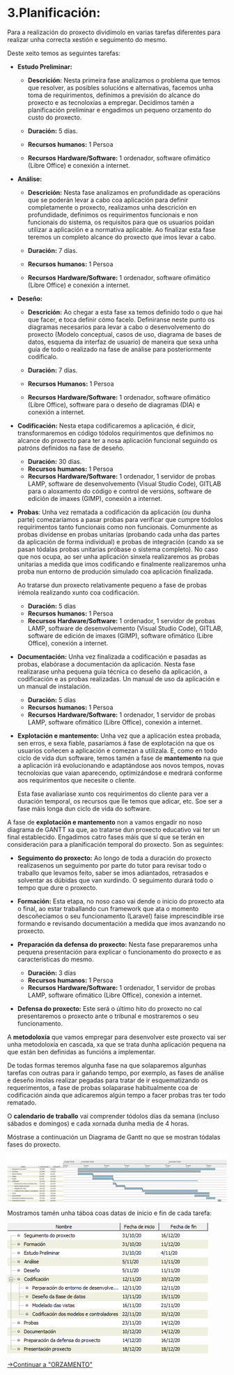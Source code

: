 # 3.Planificación:

Para a realización do proxecto dividímolo en varias tarefas diferentes para realizar unha correcta xestión e seguimento do mesmo.

Deste xeito temos as seguintes tarefas:

- **Estudo Preliminar:**
    - **Descrición:** Nesta primeira fase analizamos o problema que temos que resolver, as posibles solucións e alternativas, facemos unha toma de requirimentos, definimos a previsión do alcance do proxecto e as tecnoloxías a empregar. Decidimos tamén a planificación preliminar e engadimos un pequeno orzamento do custo do proxecto.

    - **Duración:** 5 días.
    - **Recursos humanos:** 1 Persoa
    - **Recursos Hardware/Software:** 1 ordenador, software ofimático (Libre Office) e conexión a internet.

- **Análise:**
    - **Descrición:** Nesta fase analizamos en profundidade as operacións que se poderán levar a cabo coa aplicación para definir completamente o proxecto, realizamos unha descrición en profundidade, definimos os requirimentos funcionais e non funcionais do sistema, os requisitos para que os usuarios poidan utilizar a aplicación e a normativa aplicable.
    Ao finalizar esta fase teremos un completo alcance do proxecto que imos levar a cabo.

    - **Duración:** 7 días. 
    - **Recursos humanos:** 1 Persoa
    - **Recursos Hardware/Software:** 1 ordenador, software ofimático (Libre Office) e conexión a internet.

- **Deseño:**
    - **Descrición:** Ao chegar a esta fase xa temos definido todo o que hai que facer, e toca definir cómo facelo. Definiranse neste punto os diagramas necesarios para levar a cabo o desenvolvemento do proxecto (Modelo conceptual, casos de uso, diagrama de bases de datos, esquema da interfaz de usuario) de maneira que sexa unha guía de todo o realizado na fase de análise para posteriormente codificalo.

    - **Duración:** 7 días.
    - **Recursos Humanos:** 1 Persoa
    - **Recursos Hardware/Software:** 1 ordenador, software ofimático (Libre Office), software para o deseño de diagramas (DIA) e conexión a internet.

- **Codificación:** Nesta etapa codificaremos a aplicación, é dicir, transformaremos en código tódolos requirimentos que definimos no alcance do proxecto para ter a nosa aplicación funcional seguindo os patróns definidos na fase de deseño. 

    - **Duración:** 30 días.
    - **Recursos humanos:** 1 Persoa
    - **Recursos Hardware/Software:** 1 ordenador, 1 servidor de probas LAMP, software de desenvolvemento (Visual Studio Code), GITLAB para o aloxamento do código e control de versións, software de edición de imaxes (GIMP), conexión a internet.

- **Probas**: Unha vez rematada a codificación da aplicación (ou dunha parte) comezaríamos a pasar probas para verificar que cumpre tódolos requirimentos tanto funcionais como non funcionais. Comunmente as probas divídense en probas unitarias (probando cada unha das partes da aplicación de forma individual) e probas de integración (cando xa se pasan tódalas probas unitarias próbase o sistema completo). No caso que nos ocupa, ao ser unha aplicación sinxela realizaremos as probas unitarias a medida que imos codificando e finalmente realizaremos unha proba nun entorno de produción simulado coa aplicación finalizada.

    Ao tratarse dun proxecto relativamente pequeno a fase de probas irémola realizando xunto coa codificación.
    - **Duración:** 5 días
    - **Recursos humanos:** 1 Persoa
    - **Recursos Hardware/Software:** 1 ordenador, 1 servidor de probas LAMP, software de desenvolvemento (Visual Studio Code), GITLAB, software de edición de imaxes (GIMP), software ofimático (Libre Office), conexión a internet.

- **Documentación:** Unha vez finalizada a codificación e pasadas as probas, elabórase a documentación da aplicación. Nesta fase realizarase unha pequena guía técnica co deseño da aplicación, a codificación e as probas realizadas. Un manual de uso da aplicación e un manual de instalación.

    - **Duración:** 5 días
    - **Recursos humanos:** 1 Persoa
    - **Recursos Hardware/Software:** 1 ordenador, 1 servidor de probas LAMP, software ofimático (Libre Office), conexión a internet.

- **Explotación e mantemento:** Unha vez que a aplicación estea probada, sen erros, e sexa fiable, pasaríamos á fase de explotación na que os usuarios coñecen a aplicación e comezan a utilizala. E, como en todo ciclo de vida dun software, temos tamén a fase de **mantemento** na que a aplicación irá evolucionando e adaptándose aos novos tempos, novas tecnoloxías que vaian aparecendo, optimizándose e medrará conforme aos requirimentos que necesite o cliente.

    Esta fase avaliaríase xunto cos requirimentos do cliente para ver a duración temporal, os recursos que lle temos que adicar, etc. Soe ser a fase máis longa dun ciclo de vida do software.


A fase de **explotación e mantemento** non a vamos engadir no noso diagrama de GANTT xa que, ao tratarse dun proxecto educativo vai ter un final establecido. Engadimos catro fases máis que sí que se terán en consideración para a planificación temporal do proxecto. Son as seguintes:

- **Seguimento do proxecto:** Ao longo de toda a duración do proxecto realízasenos un seguimento por parte do tutor para revisar todo o traballo que levamos feito, saber se imos adiantados, retrasados e solventar as dúbidas que van xurdindo. O seguimento durará todo o tempo que dure o proxecto.

- **Formación:** Esta etapa, no noso caso vai dende o inicio do proxecto ata o final, ao estar traballando cun framework que ata o momento descoñeciamos o seu funcionamento (Laravel) faise imprescindible irse formando e revisando documentación a medida que imos avanzando no proxecto.

- **Preparación da defensa do proxecto:** Nesta fase prepararemos unha pequena presentación para explicar o funcionamento do proxecto e as características do mesmo.
    - **Duración:** 3 días
    - **Recursos humanos:** 1 Persoa
    - **Recursos Hardware/Software:** 1 ordenador, 1 servidor de probas LAMP, software ofimático (Libre Office), conexión a internet.

- **Defensa do proxecto:** Este será o último hito do proxecto no cal presentaremos o proxecto ante o tribunal e mostraremos o seu funcionamento.



A **metodoloxía** que vamos empregar para desenvolver este proxecto vai ser unha metodoloxía en cascada, xa que se trata dunha aplicación pequena na que están ben definidas as funcións a implementar.

De todas formas teremos algunha fase na que solaparemos algunhas tarefas con outras para ir gañando tempo, por exemplo, as fases de análise e deseño ímolas realizar pegadas para tratar de ir esquematizando os requerimentos, a fase de probas solaparase habitualmente coa de codificación ainda que adicaremos algún tempo a facer probas tras ter todo rematado.

O **calendario de traballo** vai comprender tódolos días da semana (incluso sábados e domingos) e cada xornada dunha media de 4 horas.
  
Móstrase a continuación un Diagrama de Gantt no que se mostran tódalas fases do proxecto.


![Diagrama de Gantt](img/diagrama_gantt.png "Diagrama de Gantt")

Mostramos tamén unha táboa coas datas de inicio e fin de cada tarefa:

![Diagrama de Datas](img/diagrama_gantt_datas.png "Diagrama de Datas")


[->Continuar a "ORZAMENTO"](04_Orzamento.md)